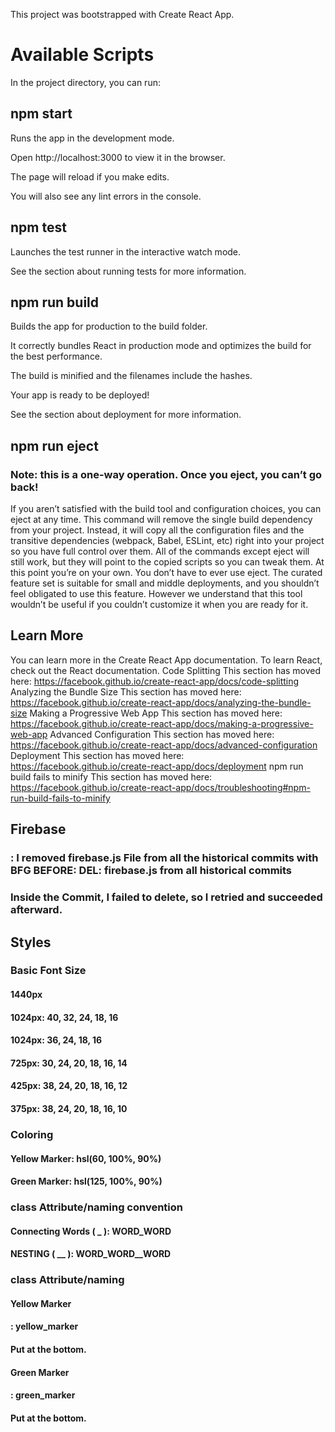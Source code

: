 This project was bootstrapped with Create React App.


# Available Scripts
In the project directory, you can run:
## npm start

Runs the app in the development mode.


Open http://localhost:3000 to view it in the browser.


The page will reload if you make edits.


You will also see any lint errors in the console.

##  npm test

Launches the test runner in the interactive watch mode.


See the section about running tests for more information.

## npm run build

Builds the app for production to the build folder.


It correctly bundles React in production mode and optimizes the build for the best performance.


The build is minified and the filenames include the hashes.


Your app is ready to be deployed!

See the section about deployment for more information.
## npm run eject
### Note: this is a one-way operation. Once you eject, you can’t go back!
If you aren’t satisfied with the build tool and configuration choices, you can eject at any time. This command will remove the single build dependency from your project.
Instead, it will copy all the configuration files and the transitive dependencies (webpack, Babel, ESLint, etc) right into your project so you have full control over them. All of the commands except eject will still work, but they will point to the copied scripts so you can tweak them. At this point you’re on your own.
You don’t have to ever use eject. The curated feature set is suitable for small and middle deployments, and you shouldn’t feel obligated to use this feature. However we understand that this tool wouldn’t be useful if you couldn’t customize it when you are ready for it.
## Learn More
You can learn more in the Create React App documentation.
To learn React, check out the React documentation.
Code Splitting
This section has moved here: https://facebook.github.io/create-react-app/docs/code-splitting
Analyzing the Bundle Size
This section has moved here: https://facebook.github.io/create-react-app/docs/analyzing-the-bundle-size
Making a Progressive Web App
This section has moved here: https://facebook.github.io/create-react-app/docs/making-a-progressive-web-app
Advanced Configuration
This section has moved here: https://facebook.github.io/create-react-app/docs/advanced-configuration
Deployment
This section has moved here: https://facebook.github.io/create-react-app/docs/deployment
npm run build fails to minify
This section has moved here: https://facebook.github.io/create-react-app/docs/troubleshooting#npm-run-build-fails-to-minify

## Firebase
### : I removed firebase.js File from all the historical commits with BFG BEFORE: DEL: firebase.js from all historical commits
###  Inside the Commit, I failed to delete, so I retried and succeeded afterward.

## Styles

### Basic Font Size
#### 1440px
#### 1024px: 40, 32, 24, 18, 16
#### 1024px: 36, 24, 18, 16
#### 725px: 30, 24, 20, 18, 16, 14
#### 425px: 38, 24, 20, 18, 16, 12
#### 375px: 38, 24, 20, 18, 16, 10
### Coloring
#### Yellow Marker: hsl(60, 100%, 90%)
#### Green Marker: hsl(125, 100%, 90%)
### class Attribute/naming convention
#### Connecting Words ( _ ): WORD_WORD
#### NESTING ( __ ): WORD_WORD__WORD

### class Attribute/naming
####  Yellow Marker
#### : yellow_marker 
#### Put at the bottom.
####  Green Marker
#### : green_marker
#### Put at the bottom.